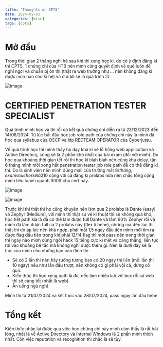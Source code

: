 ```yaml
---
title: "Thoughts on CPTS"
date: 2024-09-03
categories: [misc]
tags: [cpts]
---
```

# Mở đầu
Trong thời gian 2 tháng nghỉ hè sau khi thi xong học kì, do có ý định đăng kí thi CPTS, 1 chứng chỉ của HTB nên mình cũng quyết định về quê luôn để nghỉ ngơi và chuẩn bị ôn thi (thật ra web trường như ... nên không đăng kí được môn nào cho kì hè) và ở dưới sẽ là quá trình :D

![image](https://gist.github.com/user-attachments/assets/63dff4f7-7556-44fb-9668-77aa63c30619)

# CERTIFIED PENETRATION TESTER SPECIALIST
Quá trình mình học và thi rồi có kết quả chứng chỉ diễn ra từ 23/12/2023 đến 14/08/2024. Từ lúc bắt đầu học job role path của chứng chỉ này là mình đã học qua syllabus của OSCP và lớp REDTEAM OPERATOR của Cyberjutsu.

Về quá trình học thì mình thấy họ dạy khá kĩ về lỗ hổng web application và Active Directory, cũng sẽ là 2 phần khó nhất của bài exam (đối với mình). Do học qua khoảng thời gian tết rồi thi học kì blah blah nên cũng khá delay, tận 6 tháng mình mới xong hết penetration tester job role path để có thể đăng kí thi. Do là sinh viên nên mình dùng mail của trường mất 8$/tháng, exam voucher sẽ là 210$ cộng với cả đăng kí prolabs nữa nên chắc tổng cộng mình tiêu loanh quanh 300$ cho cert này.

![image](https://gist.github.com/user-attachments/assets/a776a248-2ede-4515-a103-92cc26ec6176)

![image](https://gist.github.com/user-attachments/assets/808051fa-86ef-4236-bd1f-3c26f04f1db2)

Trước khi thi thật thì họ cũng khuyên nên làm qua 2 prolabs là Dante (easy) và Zephyr (Medium), với mình thì thật sự về kĩ thuật thì sẽ không quá khó, học hết path kia là đã có thể làm được full Dante và tầm 90% Zephyr rồi và mình đã làm được full cả 2 prolabs này (flex tí hehe), nhưng mà đến lúc thi thật thì do áp lực nên khá ngợp, phải mất 1,5 ngày đầu tiên mình mới tìm ra được flag đầu tiên trong khi phải 12/14 flag thì mới pass nên trong thời gian thi ngày nào mình cũng ngồi hack 15 tiếng cực kì mệt và căng thẳng, liên tục rơi vào khoảng bế tắc mà không nghĩ được thêm gì. Nên là dưới đây sẽ là tips của mình cho những bạn nào định thi:
- Sẽ có 2 lần thi nên hãy tưởng tượng bạn có 20 ngày thi liền (mỗi lần thi 10 ngày) nếu như lần đầu trượt, nên không có gì phải vội cả, đừng cố quá.
- Kiến thức thì học xong path là đủ, nếu làm nhiều lab với box rồi cả web thì sẽ càng tốt (nhất là web).
- Ăn uống ngủ nghỉ

Mình thi từ 21/07/2024 và kết thúc vào 28/07/2024, pass ngay lần đầu hehe

# Tổng kết
Kiến thức nhận lại được qua việc học chứng chỉ này mình cảm thấy là rất hài lòng, nhất là về Active Directory và Internal Windows là 2 phần mình thích nhất. Còn việc reputation và recognition thì chắc là sẽ tùy.
